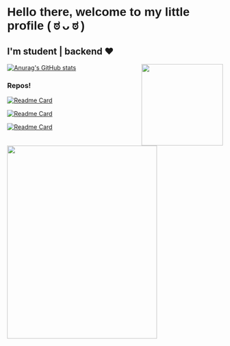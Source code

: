 <h1 style="font-family:sans-serif">Hello there, welcome to my little profile ( ಠ ᴗ ಠ )</h1>

<h2>I'm student | backend ♥ </h2>
 

[![Anurag's GitHub stats](https://github-readme-stats.vercel.app/api?username=JBunCE&theme=blue-green&show_icons=true)](https://github.com/JBunCE)
 <img src="https://user-images.githubusercontent.com/62081821/185776350-274d9b35-7efe-4cd1-a614-fbb69357e5d3.gif" align="right" height="190" width="190"/> 


### Repos!

<img src="https://user-images.githubusercontent.com/62081821/182004281-0d4687eb-be94-4118-913b-1ed19c955649.png" align="left" height="450" width="350"/>

[![Readme Card](https://github-readme-stats.vercel.app/api/pin/?username=JBunCE&repo=springEasy&theme=blue-green)](https://github.com/SrSalchicha/JBunCE)

[![Readme Card](https://github-readme-stats.vercel.app/api/pin/?username=JBunCE&repo=Project-E&theme=blue-green)](https://github.com/JBunCE/Project-E)

[![Readme Card](https://github-readme-stats.vercel.app/api/pin/?username=JBunCE&repo=java_but_is_functional&theme=blue-green)](https://github.com/JBunCE/java_but_is_functional.git)

<!--
 ### A little project with JS/API-REST and some of Electron
[![Readme Card](https://github-readme-stats.vercel.app/api/pin/?username=srsalchicha&repo=Comanayer-State&theme=blue-green)](https://github.com/SrSalchicha/Comanayer-State)
 My apps for W11 on C#: CommingSoon -->

<!--
**SrSalchicha/SrSalchicha** is a ✨ _special_ ✨ repository because its `README.md` (this file) appears on your GitHub profile.

Here are some ideas to get you started:

- 🔭 I’m currently working on ...
- 🌱 I’m currently learning ...
- 👯 I’m looking to collaborate on ...
- 🤔 I’m looking for help with ...
- 💬 Ask me about ...
- 📫 How to reach me: ...
- 😄 Pronouns: ...
- ⚡ Fun fact: ...
-->
